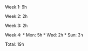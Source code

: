 Week 1: 6h

Week 2: 2h

Week 3: 2h

Week 4: 
    * Mon: 5h
    * Wed: 2h
    * Sun: 3h

Total: 19h
    